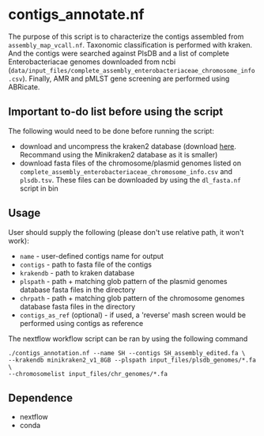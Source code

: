 # contigs_annotate.nf

The purpose of this script is to characterize the contigs assembled from `assembly_map_vcall.nf`. Taxonomic classification is performed with kraken. And the contigs were searched against PlsDB and a list of complete Enterobacteriacae genomes downloaded from ncbi (`data/input_files/complete_assembly_enterobacteriaceae_chromosome_info.csv`). Finally, AMR and pMLST gene screening are performed using ABRicate.

## Important to-do list before using the script

The following would need to be done before running the script:
* download and uncompress the kraken2 database (download [here](https://ccb.jhu.edu/software/kraken2/index.shtml?t=downloads). Recommand using the Minikraken2 database as it is smaller)
* download fasta files of the chromosome/plasmid genomes listed on `complete_assembly_enterobacteriaceae_chromosome_info.csv` and `plsdb.tsv`. These files can be downloaded by using the `dl_fasta.nf` script in bin

## Usage
User should supply the following (please don't use relative path, it won't work):

* `name` - user-defined contigs name for output
* `contigs` - path to fasta file of the contigs
* `krakendb` - path to kraken database
* `plspath` - path + matching glob pattern of the plasmid genomes database fasta files in the directory
* `chrpath` - path + matching glob pattern of the chromosome genomes database fasta files in the directory
* `contigs_as_ref` (optional) - if used, a 'reverse' mash screen would be performed using contigs as reference

The nextflow workflow script can be ran by using the following command 
```
./contigs_annotation.nf --name SH --contigs SH_assembly_edited.fa \
--krakendb minikraken2_v1_8GB --plspath input_files/plsdb_genomes/*.fa \ 
--chromosomelist input_files/chr_genomes/*.fa 
```

## Dependence
* nextflow
* conda